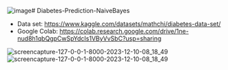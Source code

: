 ![image](https://github.com/Dill-Licious/Diabetes-Prediction-NaiveBayes/assets/128164799/9611399c-425d-4f5e-bee6-e99d08e00349)# Diabetes-Prediction-NaiveBayes
- Data set: https://www.kaggle.com/datasets/mathchi/diabetes-data-set/
- Google Colab: https://colab.research.google.com/drive/1ne-nud8h1qbQgpCwSpYdcIs1VByVvSbC?usp=sharing

![screencapture-127-0-0-1-8000-2023-12-10-08_18_49](https://github.com/Dill-Licious/Diabetes-Prediction-NaiveBayes/assets/128164799/6e057a3e-2744-4a9a-a5f6-5fe8e8b2ddf4)
![screencapture-127-0-0-1-8000-2023-12-10-08_18_49](https://github.com/Dill-Licious/Diabetes-Prediction-NaiveBayes/assets/128164799/a4b10cb6-65d7-4cff-addc-5c7db2205ec6)




